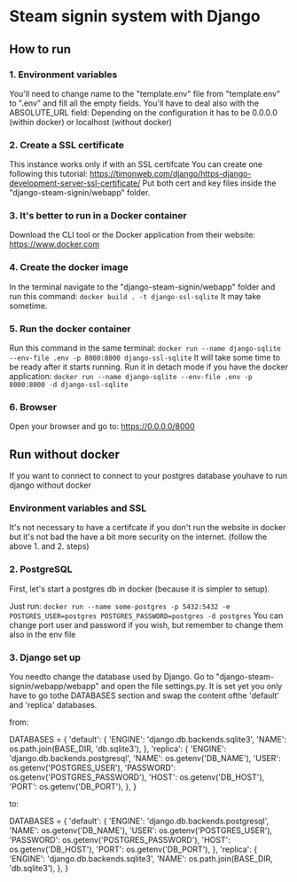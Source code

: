# Steam signin system with Django

## How to run

### 1. Environment variables

You'll need to change name to the "template.env" file from "template.env" to ".env" and fill all the empty fields.
You'll have to deal also with the ABSOLUTE_URL field:
Depending on the configuration it has to be 0.0.0.0 (within docker) or localhost (without docker)

### 2. Create a SSL certificate

This instance works only if with an SSL certifcate
You can create one following this tutorial: https://timonweb.com/django/https-django-development-server-ssl-certificate/
Put both cert and key files inside the "django-steam-signin/webapp" folder.

### 3. It's better to run in a Docker container

Download the CLI tool or the Docker application from their website: https://www.docker.com

### 4. Create the docker image

In the terminal navigate to the "django-steam-signin/webapp" folder and  run this command:
`docker build . -t django-ssl-sqlite`
It may take sometime.

### 5. Run the docker container

Run this command in the same terminal:
`docker run --name django-sqlite --env-file .env -p 8000:8000 django-ssl-sqlite`
It will take some time to be ready after it starts running.
Run it in detach mode if you have the docker application:
`docker run --name django-sqlite --env-file .env -p 8000:8000 -d django-ssl-sqlite`

### 6. Browser

Open your browser and go to: https://0.0.0.0/8000

## Run without docker

If you want to connect to connect to your postgres database youhave to run django without docker

### Environment variables and SSL

It's not necessary to have a certifcate if you don't run the website in docker but it's not bad the have a bit more security on the internet. (follow the above 1. and 2. steps)

### 2. PostgreSQL

First, let's start a postgres db in docker (because it is simpler to setup).

Just run:
`docker run --name some-postgres -p 5432:5432 -e POSTGRES_USER=postgres POSTGRES_PASSWORD=postgres -d postgres`
You can change port user and password if you wish, but remember to change them also in the env file

### 3. Django set up

You needto change the database used by Django. Go to "django-steam-signin/webapp/webapp" and open the file settings.py.
It is set yet you only have to go tothe DATABASES section and swap the content ofthe 'default' and 'replica' databases.

from: 

DATABASES = {
    'default': {
        'ENGINE': 'django.db.backends.sqlite3',
        'NAME': os.path.join(BASE_DIR, 'db.sqlite3'),
    },
    'replica': {
        'ENGINE': 'django.db.backends.postgresql',
        'NAME': os.getenv('DB_NAME'),
        'USER': os.getenv('POSTGRES_USER'),
        'PASSWORD': os.getenv('POSTGRES_PASSWORD'),
        'HOST': os.getenv('DB_HOST'),
        'PORT': os.getenv('DB_PORT'),
   },
}

to:

DATABASES = {
    'default': {
        'ENGINE': 'django.db.backends.postgresql',
        'NAME': os.getenv('DB_NAME'),
        'USER': os.getenv('POSTGRES_USER'),
        'PASSWORD': os.getenv('POSTGRES_PASSWORD'),
        'HOST': os.getenv('DB_HOST'),
        'PORT': os.getenv('DB_PORT'),
   },
    'replica': {
        'ENGINE': 'django.db.backends.sqlite3',
        'NAME': os.path.join(BASE_DIR, 'db.sqlite3'),
   },
}